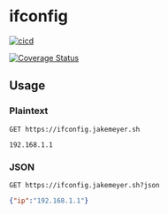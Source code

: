# ifconfig

[![cicd](https://github.com/jakewmeyer/ifconfig/workflows/CICD/badge.svg)](https://github.com/jakewmeyer/ifconfig/actions?query=workflow%3ACICD)

[![Coverage Status](https://coveralls.io/repos/github/jakewmeyer/ifconfig/badge.svg?branch=master)](https://coveralls.io/github/jakewmeyer/ifconfig?branch=master)

## Usage

### Plaintext

```http
GET https://ifconfig.jakemeyer.sh
```

```text
192.168.1.1
```

### JSON

```http
GET https://ifconfig.jakemeyer.sh?json
```

```json
{"ip":"192.168.1.1"}
```
